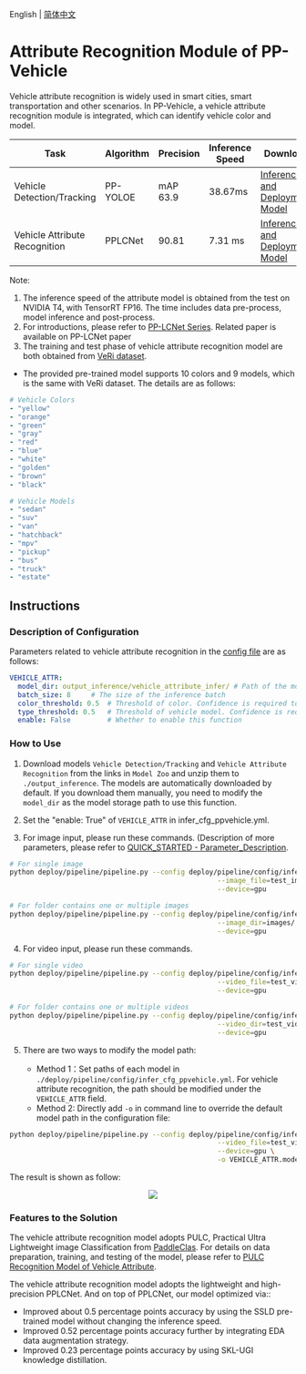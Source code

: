 English | [简体中文](ppvehicle_attribute.md)

# Attribute Recognition Module of PP-Vehicle

Vehicle attribute recognition is widely used in smart cities, smart transportation and other scenarios. In PP-Vehicle, a vehicle attribute recognition module is integrated, which can identify vehicle color and model.

| Task | Algorithm | Precision | Inference Speed | Download |
|-----------|------|-----------|----------|---------------------|
| Vehicle Detection/Tracking | PP-YOLOE | mAP 63.9 | 38.67ms | [Inference and Deployment Model](https://bj.bcebos.com/v1/paddledet/models/pipeline/mot_ppyoloe_l_36e_ppvehicle.zip) |
| Vehicle Attribute Recognition | PPLCNet | 90.81 | 7.31 ms | [Inference and Deployment Model](https://bj.bcebos.com/v1/paddledet/models/pipeline/vehicle_attribute_model.zip) |


Note:
1. The inference speed of the attribute model is obtained from the test on NVIDIA T4, with TensorRT FP16. The time includes data pre-process, model inference and post-process.
2. For introductions, please refer to [PP-LCNet Series](https://github.com/PaddlePaddle/PaddleClas/blob/release/2.4/docs/en/models/PP-LCNet_en.md). Related paper is available on PP-LCNet paper
3. The training and test phase of vehicle attribute recognition model are both obtained from [VeRi dataset](https://www.v7labs.com/open-datasets/veri-dataset).


- The provided pre-trained model supports 10 colors and 9 models, which is the same with VeRi dataset. The details are as follows:

```yaml
# Vehicle Colors
- "yellow"
- "orange"
- "green"
- "gray"
- "red"
- "blue"
- "white"
- "golden"
- "brown"
- "black"

# Vehicle Models
- "sedan"
- "suv"
- "van"
- "hatchback"
- "mpv"
- "pickup"
- "bus"
- "truck"
- "estate"
```

## Instructions

### Description of Configuration

Parameters related to vehicle attribute recognition in the [config file](../../config/infer_cfg_ppvehicle.yml) are as follows:

```yaml
VEHICLE_ATTR:
  model_dir: output_inference/vehicle_attribute_infer/ # Path of the model
  batch_size: 8     # The size of the inference batch
  color_threshold: 0.5  # Threshold of color. Confidence is required to reach this threshold to determine the specific attribute, otherwise it will be 'Unknown‘.
  type_threshold: 0.5   # Threshold of vehicle model. Confidence is required to reach this threshold to determine the specific attribute, otherwise it will be 'Unknown‘.
  enable: False         # Whether to enable this function
```

### How to Use
1. Download models `Vehicle Detection/Tracking` and `Vehicle Attribute Recognition` from the links in `Model Zoo` and unzip them to ```./output_inference```. The models are automatically downloaded by default. If you download them manually, you need to modify the `model_dir` as the model storage path to use this function.

2. Set the "enable: True" of `VEHICLE_ATTR` in infer_cfg_ppvehicle.yml.

3. For image input, please run these commands. (Description of more parameters, please refer to [QUICK_STARTED - Parameter_Description](./PPVehicle_QUICK_STARTED.md).

```bash
# For single image
python deploy/pipeline/pipeline.py --config deploy/pipeline/config/infer_cfg_ppvehicle.yml \
                                                   --image_file=test_image.jpg \
                                                   --device=gpu

# For folder contains one or multiple images
python deploy/pipeline/pipeline.py --config deploy/pipeline/config/infer_cfg_ppvehicle.yml \
                                                   --image_dir=images/ \
                                                   --device=gpu
```

4. For video input, please run these commands.

```bash
# For single video
python deploy/pipeline/pipeline.py --config deploy/pipeline/config/infer_cfg_ppvehicle.yml \
                                                   --video_file=test_video.mp4 \
                                                   --device=gpu

# For folder contains one or multiple videos
python deploy/pipeline/pipeline.py --config deploy/pipeline/config/infer_cfg_ppvehicle.yml \
                                                   --video_dir=test_videos/ \
                                                   --device=gpu
```

5. There are two ways to modify the model path:

    - Method 1：Set paths of each model in `./deploy/pipeline/config/infer_cfg_ppvehicle.yml`. For vehicle attribute recognition, the path should be modified under the `VEHICLE_ATTR` field.
    - Method 2: Directly add `-o` in command line to override the default model path in the configuration file:

```bash
python deploy/pipeline/pipeline.py --config deploy/pipeline/config/infer_cfg_ppvehicle.yml \
                                                   --video_file=test_video.mp4 \
                                                   --device=gpu \
                                                   -o VEHICLE_ATTR.model_dir=output_inference/vehicle_attribute_infer
```

The result is shown as follow:

<div width="1000" align="center">
  <img src="https://user-images.githubusercontent.com/22989727/205599146-56abd72f-6e0a-4a21-bd11-f8bb421f2887.gif"/>
</div>


### Features to the Solution

The vehicle attribute recognition model adopts PULC, Practical Ultra Lightweight image Classification from [PaddleClas](https://github.com/PaddlePaddle/PaddleClas). For details on data preparation, training, and testing of the model, please refer to [PULC Recognition Model of Vehicle Attribute](https://github.com/PaddlePaddle/PaddleClas/blob/release/2.4/docs/en/PULC/PULC_vehicle_attribute_en.md).

The vehicle attribute recognition model adopts the lightweight and high-precision PPLCNet. And on top of PPLCNet, our model optimized via::

- Improved about 0.5 percentage points accuracy by using the SSLD pre-trained model without changing the inference speed.
- Improved 0.52 percentage points accuracy further by integrating EDA data augmentation strategy.
- Improved 0.23 percentage points accuracy by using SKL-UGI knowledge distillation.
